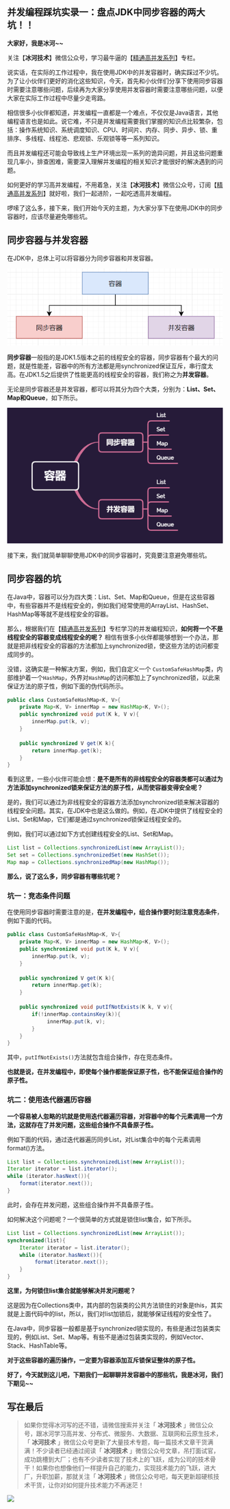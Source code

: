 ## 并发编程踩坑实录一：盘点JDK中同步容器的两大坑！！

**大家好，我是冰河~~**

关注【**冰河技术**】微信公众号，学习最牛逼的【[精通高并发系列](https://mp.weixin.qq.com/mp/appmsgalbum?__biz=Mzg4MjU0OTM1OA==&action=getalbum&album_id=1659019088070803460#wechat_redirect)】专栏。

说实话，在实际的工作过程中，我在使用JDK中的并发容器时，确实踩过不少坑。为了让小伙伴们更好的消化这些知识，今天，首先和小伙伴们分享下使用同步容器时需要注意哪些问题，后续再为大家分享使用并发容器时需要注意哪些问题，以便大家在实际工作过程中尽量少走弯路。

相信很多小伙伴都知道，并发编程一直都是一个难点，不仅仅是Java语言，其他编程语言也是如此。说它难，不只是并发编程需要我们掌握的知识点比较繁杂，包括：操作系统知识、系统调度知识、CPU、时间片、内存、同步、异步、锁、重排序、多线程、线程池、悲观锁、乐观锁等等一系列知识。

而且并发编程还可能会导致线上生产环境出现一系列的诡异问题，并且这些问题重现几率小，排查困难，需要深入理解并发编程的相关知识才能很好的解决遇到的问题。

如何更好的学习高并发编程，不用着急，关注【**冰河技术**】微信公众号，订阅【[精通高并发系列](https://mp.weixin.qq.com/mp/appmsgalbum?__biz=Mzg4MjU0OTM1OA==&action=getalbum&album_id=1659019088070803460#wechat_redirect)】就好啦，我们一起进阶，一起吃透高并发编程。

啰嗦了这么多，接下来，我们开始今天的主题，为大家分享下在使用JDK中的同步容器时，应该尽量避免哪些坑。

## 同步容器与并发容器

在JDK中，总体上可以将容器分为同步容器和并发容器。

![001](images/003/001.png)

**同步容器**一般指的是JDK1.5版本之前的线程安全的容器，同步容器有个最大的问题，就是性能差，容器中的所有方法都是用synchronized保证互斥，串行度太高。在JDK1.5之后提供了性能更高的线程安全的容器，我们称之为**并发容器**。

无论是同步容器还是并发容器，都可以将其分为四个大类，分别为：**List、Set、Map和Queue**，如下所示。

![002](images/003/002.png)

接下来，我们就简单聊聊使用JDK中的同步容器时，究竟要注意避免哪些坑。

## 同步容器的坑

在Java中，容器可以分为四大类：List、Set、Map和Queue，但是在这些容器中，有些容器并不是线程安全的，例如我们经常使用的ArrayList、HashSet、HashMap等等就不是线程安全的容器。

那么，根据我们在【[精通高并发系列](https://mp.weixin.qq.com/mp/appmsgalbum?__biz=Mzg4MjU0OTM1OA==&action=getalbum&album_id=1659019088070803460#wechat_redirect)】专栏学习的并发编程知识，**如何将一个不是线程安全的容器变成线程安全的呢？** 相信有很多小伙伴都能够想到一个办法，那就是把非线程安全的容器的方法都加上synchronized锁，使这些方法的访问都变成同步的。

没错，这确实是一种解决方案，例如，我们自定义一个 `CustomSafeHashMap`类，内部维护着一个`HashMap`，外界对`HashMap`的访问都加上了synchronized锁，以此来保证方法的原子性，例如下面的伪代码所示。

```java
public class CustomSafeHashMap<K, V>{
    private Map<K, V> innerMap = new HashMap<K, V>();
    public synchronized void put(K k, V v){
        innerMap.put(k, v);
    }
    
    public synchronized V get(K k){
        return innerMap.get(k);
    }
}
```

看到这里，一些小伙伴可能会想：**是不是所有的非线程安全的容器类都可以通过为方法添加synchronized锁来保证方法的原子性，从而使容器变得安全呢？**

是的，我们可以通过为非线程安全的容器方法添加synchronized锁来解决容器的线程安全问题。其实，在JDK中也是这么做的。例如，在JDK中提供了线程安全的List、Set和Map，它们都是通过synchronized锁保证线程安全的。

例如，我们可以通过如下方式创建线程安全的List、Set和Map。

```java
List list = Collections.synchronizedList(new ArrayList());
Set set = Collections.synchronizedSet(new HashSet());
Map map = Collections.synchronizedMap(new HashMap());
```

**那么，说了这么多，同步容器有哪些坑呢？**

### 坑一：竞态条件问题

在使用同步容器时需要注意的是，**在并发编程中，组合操作要时刻注意竞态条件**，例如下面的代码。

```java
public class CustomSafeHashMap<K, V>{
    private Map<K, V> innerMap = new HashMap<K, V>();
    public synchronized void put(K k, V v){
        innerMap.put(k, v);
    }
    
    public synchronized V get(K k){
        return innerMap.get(k);
    }
    
    public synchronized void putIfNotExists(K k, V v){
        if(!innerMap.containsKey(k)){
             innerMap.put(k, v);
        }
    }
}
```

其中，`putIfNotExists()`方法就包含组合操作，存在竞态条件。

**也就是说，在并发编程中，即使每个操作都能保证原子性，也不能保证组合操作的原子性。**

### 坑二：使用迭代器遍历容器

**一个容易被人忽略的坑就是使用迭代器遍历容器，对容器中的每个元素调用一个方法，这就存在了并发问题，这些组合操作不具备原子性。**

例如下面的代码，通过迭代器遍历同步List，对List集合中的每个元素调用format()方法。

```java
List list = Collections.synchronizedList(new ArrayList());
Iterator iterator = list.iterator(); 
while (iterator.hasNext()){
    format(iterator.next());
}
```

此时，会存在并发问题，这些组合操作并不具备原子性。

如何解决这个问题呢？一个很简单的方式就是锁住list集合，如下所示。

```java
List list = Collections.synchronizedList(new ArrayList());
synchronized(list){
    Iterator iterator = list.iterator(); 
    while (iterator.hasNext()){
         format(iterator.next()); 
    }
}
```

**这里，为何锁住list集合就能够解决并发问题呢？**

这是因为在Collections类中，其内部的包装类的公共方法锁住的对象是this，其实就是上面代码中的list，所以，我们对list加锁后，就能够保证线程的安全性了。

在Java中，同步容器一般都是基于synchronized锁实现的，有些是通过包装类实现的，例如List、Set、Map等。有些不是通过包装类实现的，例如Vector、Stack、HashTable等。

**对于这些容器的遍历操作，一定要为容器添加互斥锁保证整体的原子性。**

**好了，今天就到这儿吧，下期我们一起聊聊并发容器中的那些坑，我是冰河，我们下期见~~**

## 写在最后

> 如果你觉得冰河写的还不错，请微信搜索并关注「 **冰河技术** 」微信公众号，跟冰河学习高并发、分布式、微服务、大数据、互联网和云原生技术，「 **冰河技术** 」微信公众号更新了大量技术专题，每一篇技术文章干货满满！不少读者已经通过阅读「 **冰河技术** 」微信公众号文章，吊打面试官，成功跳槽到大厂；也有不少读者实现了技术上的飞跃，成为公司的技术骨干！如果你也想像他们一样提升自己的能力，实现技术能力的飞跃，进大厂，升职加薪，那就关注「 **冰河技术** 」微信公众号吧，每天更新超硬核技术干货，让你对如何提升技术能力不再迷茫！


![](https://img-blog.csdnimg.cn/20200906013715889.png)